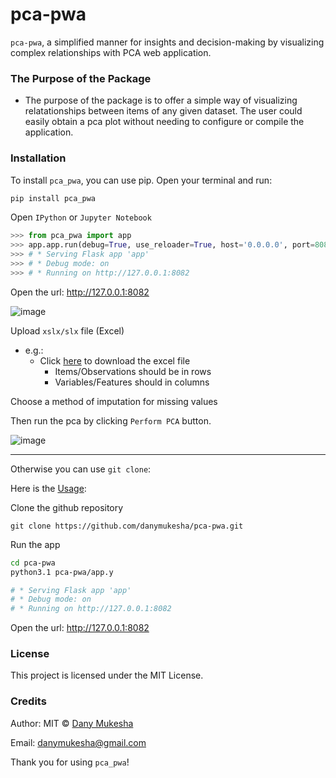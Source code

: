 # pca-pwa
`pca-pwa`, a simplified manner for insights and decision-making by visualizing complex relationships with PCA web application.

### The Purpose of the Package
- The purpose of the package is to offer a simple way of visualizing relatationships between items of any given dataset. 
The user could easily obtain a pca plot without needing to configure or compile the application.

### Installation
To install `pca_pwa`, you can use pip. Open your terminal and run:

```sh
pip install pca_pwa
```
Open `IPython` or `Jupyter Notebook`
```python
>>> from pca_pwa import app
>>> app.app.run(debug=True, use_reloader=True, host='0.0.0.0', port=8082)
>>> # * Serving Flask app 'app'
>>> # * Debug mode: on
>>> # * Running on http://127.0.0.1:8082
```

Open the url: http://127.0.0.1:8082

![image](https://github.com/danymukesha/pca-pwa/assets/45208254/2dfa72e2-fad7-46f5-943a-d7a94feee67b)

Upload `xslx/slx` file (Excel) 

- e.g.:
  - Click [here](tests/samples_file.xlsx) to download the excel file
    * Items/Observations should be in rows
    * Variables/Features should in columns

Choose a method of imputation for missing values

Then run the pca by clicking ``Perform PCA`` button.

![image](https://github.com/danymukesha/pca-pwa/assets/45208254/a25bf538-599e-4353-80e4-a26963e4d721)

---------

Otherwise you can use `git clone`:

Here is the [Usage](https://github.com/danymukesha/pca-pwa/blob/main/Usage.md):

Clone the github repository

```git
git clone https://github.com/danymukesha/pca-pwa.git
```

Run the app

```sh
cd pca-pwa
python3.1 pca-pwa/app.y

# * Serving Flask app 'app'
# * Debug mode: on
# * Running on http://127.0.0.1:8082
```

Open the url: http://127.0.0.1:8082

### License
This project is licensed under the MIT License.

### Credits
Author: MIT © [Dany Mukesha](https://danymukesha.github.io/)

Email: danymukesha@gmail.com

Thank you for using `pca_pwa`!
